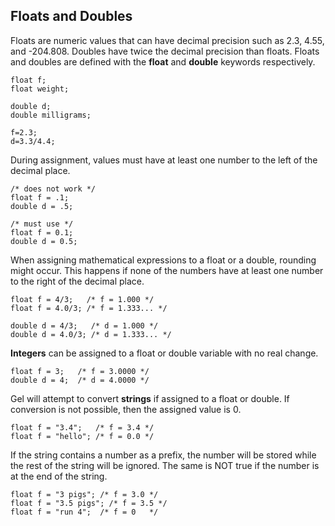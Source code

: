 Floats and Doubles
---

Floats are numeric values that can have decimal precision such as 2.3, 4.55, and -204.808. Doubles have twice the decimal precision than floats. Floats and doubles are defined with the **float** and **double** keywords respectively.

```
float f;
float weight;

double d;
double milligrams;

f=2.3;
d=3.3/4.4;
```

During assignment, values must have at least one number to the left of the decimal place.

```
/* does not work */
float f = .1;
double d = .5; 

/* must use */
float f = 0.1;
double d = 0.5;
```

When assigning mathematical expressions to a float or a double, rounding might occur. This happens if none of the numbers have at least one number to the right of the decimal place.

```
float f = 4/3;   /* f = 1.000 */
float f = 4.0/3; /* f = 1.333... */ 

double d = 4/3;   /* d = 1.000 */
double d = 4.0/3; /* d = 1.333... */ 
```

**Integers** can be assigned to a float or double variable with no real change. 
```
float f = 3;   /* f = 3.0000 */
double d = 4;  /* d = 4.0000 */
```

Gel will attempt to convert **strings** if assigned to a float or double. If conversion is not possible, then the assigned value is 0.

```
float f = "3.4";   /* f = 3.4 */
float f = "hello"; /* f = 0.0 */
```

If the string contains a number as a prefix, the number will be stored while the rest of the string will be ignored. The same is NOT true if the number is at the end of the string.
```
float f = "3 pigs"; /* f = 3.0 */
float f = "3.5 pigs"; /* f = 3.5 */
float f = "run 4";  /* f = 0   */
```